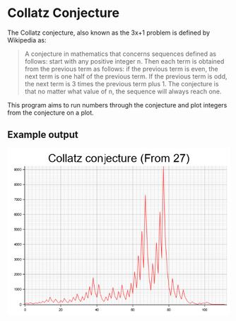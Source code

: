 # Collatz Conjecture

The Collatz conjecture, also known as the 3x+1 problem is defined by Wikipedia as:
>A conjecture in mathematics that concerns sequences defined as follows: start with any positive integer n. Then each term is obtained from the previous term as follows: if the previous term is even, the next term is one half of the previous term. If the previous term is odd, the next term is 3 times the previous term plus 1. The conjecture is that no matter what value of n, the sequence will always reach one.

This program aims to run numbers through the conjecture and plot integers from the conjecture on a plot.

## Example output
![Conjecture graph starting at 27](./out.png)